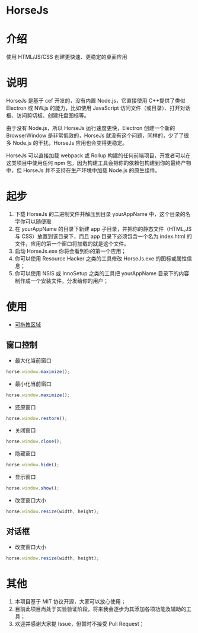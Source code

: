 # HorseJs

# 介绍

使用 HTML/JS/CSS 创建更快速、更稳定的桌面应用

# 说明

HorseJs 是基于 cef 开发的，没有内置 Node.js，它直接使用 C++提供了类似 Electron 或 NW.js 的能力，比如使用 JavaScript 访问文件（或目录）、打开对话框、访问剪切板、创建托盘图标等。

由于没有 Node.js，所以 HorseJs 运行速度更快，Electron 创建一个新的 BrowserWindow 是非常低效的，HorseJs 就没有这个问题，同样的，少了了很多 Node.js 的干扰，HorseJs 应用也会变得更稳定。

HorseJs 可以直接加载 webpack 或 Rollup 构建的任何前端项目，开发者可以在这类项目中使用任何 npm 包，因为构建工具会把你的依赖包构建到你的最终产物中，但 HorseJs 并不支持在生产环境中加载 Node.js 的原生组件。

# 起步

1.  下载 HorseJs 的二进制文件并解压到目录 yourAppName 中，这个目录的名字你可以随便取
2.  在 yourAppName 的目录下新建 app 子目录，并把你的静态文件（HTML,JS 与 CSS）放置到该目录下，而且 app 目录下必须包含一个名为 index.html 的文件，应用的第一个窗口将加载的就是这个文件。
3.  启动 HorseJs.exe 你将会看到你的第一个应用；
4.  你可以使用 Resource Hacker 之类的工具修改 HorseJs.exe 的图标或属性信息；
5.  你可以使用 NSIS 或 InnoSetup 之类的工具把 yourAppName 目录下的内容制作成一个安装文件，分发给你的用户；

# 使用

- [可拖拽区域](Doc/AppRegion.md)

## 窗口控制

- 最大化当前窗口

```javascript
horse.window.maximize();
```

- 最小化当前窗口

```javascript
horse.window.maximize();
```

- 还原窗口

```javascript
horse.window.restore();
```

- 关闭窗口

```javascript
horse.window.close();
```

- 隐藏窗口

```javascript
horse.window.hide();
```

- 显示窗口

```javascript
horse.window.show();
```

- 改变窗口大小

```javascript
horse.window.resize(width, height);
```

## 对话框

- 改变窗口大小

```javascript
horse.window.resize(width, height);
```

# 其他

1.  本项目基于 MIT 协议开源，大家可以放心使用；
2.  目前此项目尚处于实验验证阶段，将来我会逐步为其添加各项功能及辅助的工具；
3.  欢迎并感谢大家提 Issue，但暂时不接受 Pull Request；
